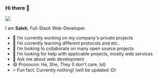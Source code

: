 ### Hi there 👋

![](https://komarev.com/ghpvc/?username=SirSaleh)

I am **Saleh**, Full-Stack Web-Developer.

- 🔭 I’m currently working on my company's private projects
- 🌱 I’m currently learning different protocols and etc..
- 👯 I’m looking to collaborate on many open source projects
- 🤔 I’m looking for help with applicable projects, mostly web services
- 💬 Ask me about web development
- 😄 Pronouns: He, She, They (I don't care, lol)
- ⚡ Fun fact: Currently nothing! (will be updated :D)

<!--
**SirSaleh/SirSaleh** is a ✨ _special_ ✨ repository because its `README.md` (this file) appears on your GitHub profile.

Here are some ideas to get you started:

- 🔭 I’m currently working on ...
- 🌱 I’m currently learning ...
- 👯 I’m looking to collaborate on ...
- 🤔 I’m looking for help with ...
- 💬 Ask me about ...
- 📫 How to reach me: ...
- 😄 Pronouns: ...
- ⚡ Fun fact: ...
-->
